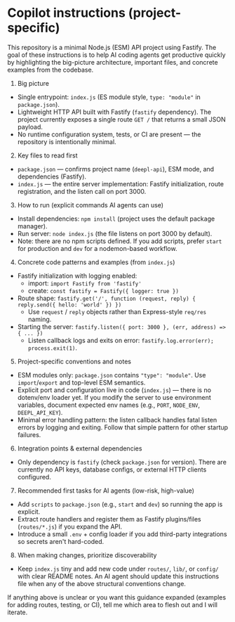 <!-- .github/copilot-instructions.md -->
# Copilot instructions (project-specific)

This repository is a minimal Node.js (ESM) API project using Fastify. The goal of these instructions is to help AI coding agents get productive quickly by highlighting the big-picture architecture, important files, and concrete examples from the codebase.

1) Big picture
- Single entrypoint: `index.js` (ES module style, `type: "module"` in `package.json`).
- Lightweight HTTP API built with Fastify (`fastify` dependency). The project currently exposes a single route `GET /` that returns a small JSON payload.
- No runtime configuration system, tests, or CI are present — the repository is intentionally minimal.

2) Key files to read first
- `package.json` — confirms project name (`deepl-api`), ESM mode, and dependencies (Fastify).
- `index.js` — the entire server implementation: Fastify initialization, route registration, and the listen call on port 3000.

3) How to run (explicit commands AI agents can use)
- Install dependencies: `npm install` (project uses the default package manager).
- Run server: `node index.js` (the file listens on port 3000 by default).
- Note: there are no npm scripts defined. If you add scripts, prefer `start` for production and `dev` for a nodemon-based workflow.

4) Concrete code patterns and examples (from `index.js`)
- Fastify initialization with logging enabled:
  - import: `import Fastify from 'fastify'`
  - create: `const fastify = Fastify({ logger: true })`
- Route shape: `fastify.get('/', function (request, reply) { reply.send({ hello: 'world' }) })`
  - Use `request` / `reply` objects rather than Express-style `req/res` naming.
- Starting the server: `fastify.listen({ port: 3000 }, (err, address) => { ... })`
  - Listen callback logs and exits on error: `fastify.log.error(err); process.exit(1)`.

5) Project-specific conventions and notes
- ESM modules only: `package.json` contains `"type": "module"`. Use `import`/`export` and top-level ESM semantics.
- Explicit port and configuration live in code (`index.js`) — there is no dotenv/env loader yet. If you modify the server to use environment variables, document expected env names (e.g., `PORT`, `NODE_ENV`, `DEEPL_API_KEY`).
- Minimal error handling pattern: the listen callback handles fatal listen errors by logging and exiting. Follow that simple pattern for other startup failures.

6) Integration points & external dependencies
- Only dependency is `fastify` (check `package.json` for version). There are currently no API keys, database configs, or external HTTP clients configured.

7) Recommended first tasks for AI agents (low-risk, high-value)
- Add `scripts` to `package.json` (e.g., `start` and `dev`) so running the app is explicit.
- Extract route handlers and register them as Fastify plugins/files (`routes/*.js`) if you expand the API.
- Introduce a small `.env` + config loader if you add third-party integrations so secrets aren't hard-coded.

8) When making changes, prioritize discoverability
- Keep `index.js` tiny and add new code under `routes/`, `lib/`, or `config/` with clear README notes. An AI agent should update this instructions file when any of the above structural conventions change.

If anything above is unclear or you want this guidance expanded (examples for adding routes, testing, or CI), tell me which area to flesh out and I will iterate.
